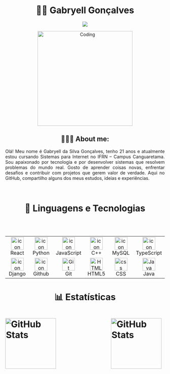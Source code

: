 <h1 align="center">🧑‍💻 Gabryell Gonçalves</h1>
<p align="center">
  <img src="https://readme-typing-svg.demolab.com?font=Fira+Code&size=30&pause=1000&color=16FBFF&width=435&lines=Hello+World%2C+let%E2%80%99s+code" />
</p>


<p align="center">
  <img src="https://res.cloudinary.com/dry07iyvo/image/upload/v1735366890/coding_utrxxa.gif" width="300" height="auto" alt="Coding"/>
</p>
<h2 align="center">👨🏻‍💻 About me:</h2>
<p align="justify">Olá! Meu nome é Gabryell da Silva Gonçalves, tenho 21 anos e atualmente estou cursando Sistemas para Internet no IFRN – Campus Canguaretama.
Sou apaixonado por tecnologia e por desenvolver sistemas que resolvem problemas do mundo real.
Gosto de aprender coisas novas, enfrentar desafios e contribuir com projetos que gerem valor de verdade. Aqui no GitHub, compartilho alguns dos meus estudos, ideias e experiências.</p>

<br>

<h1 align="center"> 🤖 Linguagens e Tecnologias <h1/>
   
####
<table>
<div style="display: flex; align-items: flex-start; align: center">
<table align="center">
  <tr>
    <td align="center" width="96">
        <img src="https://techstack-generator.vercel.app/react-icon.svg" alt="icon" width="40" height="40" />
      <br>React
    </td>
    <td align="center" width="96">
      <a href="https://www.python.org/">
        <img src="https://techstack-generator.vercel.app/python-icon.svg" alt="icon" width="40" height="40" />
      </a>
      <br>Python
    </td>
    <td align="center" width="96">
        <img src="https://techstack-generator.vercel.app/js-icon.svg" alt="icon" width="40" height="40" />
      <br>JavaScript
    </td>
    <td align="center" width="96">
        <img src="https://techstack-generator.vercel.app/cpp-icon.svg" alt="icon" width="40" height="40" />
      <br>C++
    </td>
    <td align="center" width="96">
        <img src="https://techstack-generator.vercel.app/mysql-icon.svg" alt="icon" width="40" height="40" />
      <br>MySQL
    </td>
    <td align="center" width="96">
        <img src="https://techstack-generator.vercel.app/ts-icon.svg" alt="icon" width="40" height="40" />
      <br>TypeScript
    </td>
  </tr>
  <tr>
  <td align="center" width="96">
        <img src="https://techstack-generator.vercel.app/django-icon.svg" alt="icon" width="40" height="40" />
      <br>Django
    <td align="center" width="96">
        <img src="https://techstack-generator.vercel.app/github-icon.svg" alt="icon" width="40" height="40" />
      <br>Github
    </td>
    <td align="center" width="96"> 
        <img src="https://user-images.githubusercontent.com/25181517/192108372-f71d70ac-7ae6-4c0d-8395-51d8870c2ef0.png" width="40" height="40" alt="Git" />
      <br>Git
    </td>
    <td align="center"  width="96">
        <img src="https://skillicons.dev/icons?i=html" width="40" height="40" alt="HTML5" />
      <br>HTML5
    </td>
    <td align="center" width="96">
        <img src="https://skillicons.dev/icons?i=css" width="40" height="40" alt="css" />
      <br>CSS
    </td>
     <td align="center" width="96">
        <img src="https://img.icons8.com/?size=100&id=13679&format=png&color=000000" width="40" height="40" alt="Java" />
      <br>Java       
    </td>
  </tr>
 <tr>
      </td>
 </tr>
</table>



<h1 align="center"> 📊 Estatísticas <h1/>

<p>
  <img 
    align="left" 
    alt="GitHub Stats" 
    height="160" 
    style="padding-right: 10px;" 
    src="https://github-readme-stats.vercel.app/api?username=gabryellgs&show_icons=true&theme=tokyonight&include_all_commits=true&locale=pt-br" 
  />

<img 
      align="right" 
      alt="GitHub Stats" 
      height="160" 
      style="padding-right: 10px;"
      src="https://github-readme-stats.vercel.app/api/top-langs/?username=gabryellgs&theme=tokyonight&layout=compact&custom_title=Tecnologias&langs_count=9" 
  />

</p>

